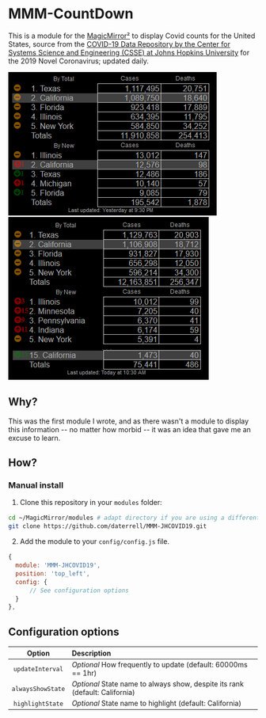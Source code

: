 # MMM-CountDown

This is a module for the [MagicMirror²](https://github.com/MichMich/MagicMirror/) to display Covid counts for the United States, source from the [COVID-19 Data Repository by the Center for Systems Science and Engineering (CSSE) at Johns Hopkins University](https://github.com/CSSEGISandData/COVID-19) for the 2019 Novel Coronavirus; updated daily.

![Screenshot](.github/MMM-JHCOVID19.png)![Screenshot](.github/MMM-JHCOVID19-2.png)

## Why?
This was the first module I wrote, and as there wasn't a module to display this information -- no matter how morbid -- it was an idea that gave me an excuse to learn.

## How?
### Manual install

1. Clone this repository in your `modules` folder:
  ```bash
  cd ~/MagicMirror/modules # adapt directory if you are using a different one
  git clone https://github.com/daterrell/MMM-JHCOVID19.git
  ```
2. Add the module to your `config/config.js` file.
  ```js
  {
    module: 'MMM-JHCOVID19',
    position: 'top_left',
    config: {
        // See configuration options
    }
  },
  ```

## Configuration options

| Option | Description |
|:----------:|:-------------|
| `updateInterval` | *Optional* How frequently to update (default: 60000ms == 1hr) |
| `alwaysShowState`| *Optional* State name to always show, despite its rank (default: California) |
| `highlightState` | *Optional* State name to highlight (default: California) |
